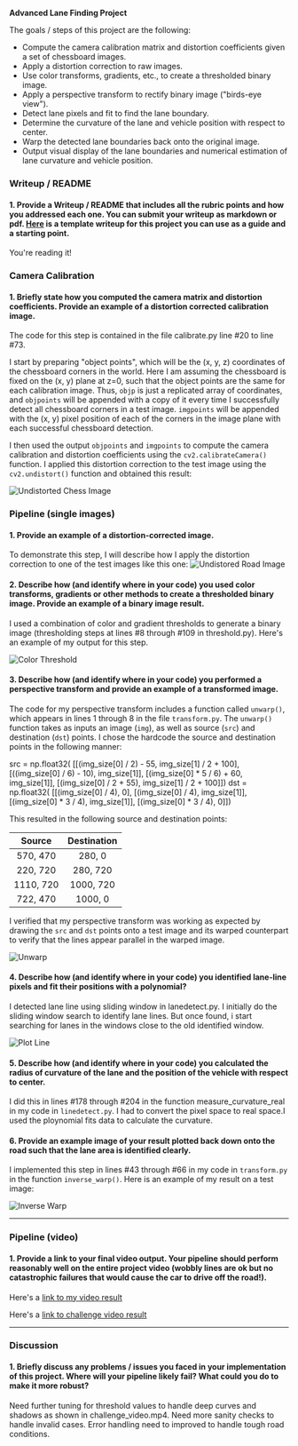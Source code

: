 **Advanced Lane Finding Project**

The goals / steps of this project are the following:

* Compute the camera calibration matrix and distortion coefficients given a set of chessboard images.
* Apply a distortion correction to raw images.
* Use color transforms, gradients, etc., to create a thresholded binary image.
* Apply a perspective transform to rectify binary image ("birds-eye view").
* Detect lane pixels and fit to find the lane boundary.
* Determine the curvature of the lane and vehicle position with respect to center.
* Warp the detected lane boundaries back onto the original image.
* Output visual display of the lane boundaries and numerical estimation of lane curvature and vehicle position.

### Writeup / README

#### 1. Provide a Writeup / README that includes all the rubric points and how you addressed each one.  You can submit your writeup as markdown or pdf.  [Here](https://github.com/udacity/CarND-Advanced-Lane-Lines/blob/master/writeup_template.md) is a template writeup for this project you can use as a guide and a starting point.  

You're reading it!

### Camera Calibration

#### 1. Briefly state how you computed the camera matrix and distortion coefficients. Provide an example of a distortion corrected calibration image.

The code for this step is contained in the file calibrate.py line #20 to line #73.  

I start by preparing "object points", which will be the (x, y, z) coordinates of the chessboard corners in the world. Here I am assuming the chessboard is fixed on the (x, y) plane at z=0, such that the object points are the same for each calibration image.  Thus, `objp` is just a replicated array of coordinates, and `objpoints` will be appended with a copy of it every time I successfully detect all chessboard corners in a test image.  `imgpoints` will be appended with the (x, y) pixel position of each of the corners in the image plane with each successful chessboard detection.  

I then used the output `objpoints` and `imgpoints` to compute the camera calibration and distortion coefficients using the `cv2.calibrateCamera()` function.  I applied this distortion correction to the test image using the `cv2.undistort()` function and obtained this result: 

![Undistorted Chess Image](./output_images/calibrate_chess.jpg)

### Pipeline (single images)

#### 1. Provide an example of a distortion-corrected image.

To demonstrate this step, I will describe how I apply the distortion correction to one of the test images like this one:
![Undistored Road Image](./output_images/undistort_road.jpg)

#### 2. Describe how (and identify where in your code) you used color transforms, gradients or other methods to create a thresholded binary image.  Provide an example of a binary image result.

I used a combination of color and gradient thresholds to generate a binary image (thresholding steps at lines #8 through #109 in threshold.py).  Here's an example of my output for this step.  

![Color Threshold](./output_images/threshold.jpg)

#### 3. Describe how (and identify where in your code) you performed a perspective transform and provide an example of a transformed image.

The code for my perspective transform includes a function called `unwarp()`, which appears in lines 1 through 8 in the file `transform.py`.  The `unwarp()` function takes as inputs an image (`img`), as well as source (`src`) and destination (`dst`) points.  I chose the hardcode the source and destination points in the following manner:


src = np.float32(
    [[(img_size[0] / 2) - 55, img_size[1] / 2 + 100],
    [((img_size[0] / 6) - 10), img_size[1]],
    [(img_size[0] * 5 / 6) + 60, img_size[1]],
    [(img_size[0] / 2 + 55), img_size[1] / 2 + 100]])
dst = np.float32(
    [[(img_size[0] / 4), 0],
    [(img_size[0] / 4), img_size[1]],
    [(img_size[0] * 3 / 4), img_size[1]],
    [(img_size[0] * 3 / 4), 0]])


This resulted in the following source and destination points:

| Source        | Destination   | 
|:-------------:|:-------------:| 
| 570, 470      | 280, 0        | 
| 220, 720      | 280, 720      |
| 1110, 720     | 1000, 720      |
| 722, 470      | 1000, 0        |

I verified that my perspective transform was working as expected by drawing the `src` and `dst` points onto a test image and its warped counterpart to verify that the lines appear parallel in the warped image.

![Unwarp](./output_images/warped.jpg)

#### 4. Describe how (and identify where in your code) you identified lane-line pixels and fit their positions with a polynomial?

I detected lane line using sliding window in lanedetect.py. I initially do the sliding window search to identify lane lines. But once found, i start searching for lanes in the windows close to the old identified window.  

![Plot Line](./output_images/plot_line.jpg)

#### 5. Describe how (and identify where in your code) you calculated the radius of curvature of the lane and the position of the vehicle with respect to center.

I did this in lines #178 through #204 in the function measure_curvature_real in my code in `linedetect.py`. I had to convert the pixel space to real space.I used the ploynomial fits data to calculate the curvature. 

#### 6. Provide an example image of your result plotted back down onto the road such that the lane area is identified clearly.

I implemented this step in lines #43 through #66 in my code in `transform.py` in the function `inverse_warp()`.  Here is an example of my result on a test image:

![Inverse Warp](./output_image/inverser_warp.jpg)

---

### Pipeline (video)

#### 1. Provide a link to your final video output.  Your pipeline should perform reasonably well on the entire project video (wobbly lines are ok but no catastrophic failures that would cause the car to drive off the road!).

Here's a [link to my video result](./output_images/project_video.mp4)

Here's a [link to challenge video result](./output_images/challenge_video.mp4)

---

### Discussion

#### 1. Briefly discuss any problems / issues you faced in your implementation of this project.  Where will your pipeline likely fail?  What could you do to make it more robust?

Need further tuning for threshold values to handle deep curves and shadows as shown in challenge_video.mp4. Need more sanity checks to handle invalid cases. Error handling need to improved to handle tough road conditions. 

